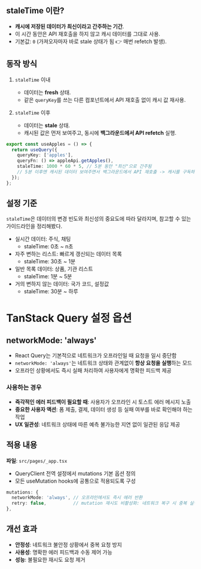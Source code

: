 ## staleTime 이란?
- **캐시에 저장된 데이터가 최신이라고 간주하는 기간**.
- 이 시간 동안은 API 재호출을 하지 않고 캐시 데이터를 그대로 사용.
- 기본값: `0` (가져오자마자 바로 stale 상태가 됨 👉 매번 refetch 발생).


## 동작 방식
1. `staleTime` 이내  
   - 데이터는 **fresh** 상태.  
   - 같은 `queryKey`를 쓰는 다른 컴포넌트에서 API 재호출 없이 캐시 값 재사용.  

2. `staleTime` 이후  
   - 데이터는 **stale** 상태.  
   - 캐시된 값은 먼저 보여주고, 동시에 **백그라운드에서 API refetch** 실행.  


```ts
export const useApples = () => {
  return useQuery({
    queryKey: ['apples'],
    queryFn: () => appleApi.getApples(),
    staleTime: 1000 * 60 * 5, // 5분 동안 "최신"으로 간주됨
    // 5분 이후엔 캐시된 데이터 보여주면서 백그라운드에서 API 재호출 -> 캐시를 구독하고 있는 컴포넌트들이 자동으로 리렌더링
  });
};
```

## 설정 기준
`staleTime`은 데이터의 변경 빈도와 최신성의 중요도에 따라 달라지며, 참고할 수 있는 가이드라인을 정리해봤다.

- 실시간 데이터: 주식, 채팅
  - staleTime: 0초 ~ n초
- 자주 변하는 리스트: 빠르게 갱신되는 데이터 목록
  - staleTime: 30초 ~ 1분 
- 일반 목록 데이터: 상품, 기관 리스트
  - staleTime: 1분 ~ 5분 
- 거의 변하지 않는 데이터: 국가 코드, 설정값
  - staleTime: 30분 ~ 하루




# TanStack Query 설정 옵션 

## networkMode: 'always'
- React Query는 기본적으로 네트워크가 오프라인일 때 요청을 일시 중단함
- `networkMode: 'always'`는 네트워크 상태와 관계없이 **항상 요청을 실행**하는 모드
- 오프라인 상황에서도 즉시 실패 처리하여 사용자에게 명확한 피드백 제공

### 사용하는 경우
- **즉각적인 에러 피드백이 필요할 때**: 사용자가 오프라인 시 토스트 에러 메시지 노출
- **중요한 사용자 액션**: 폼 제출, 결제, 데이터 생성 등 실패 여부를 바로 확인해야 하는 작업
- **UX 일관성**: 네트워크 상태에 따른 예측 불가능한 지연 없이 일관된 응답 제공

## 적용 내용

**파일**: `src/pages/_app.tsx`
- QueryClient 전역 설정에서 mutations 기본 옵션 정의
- 모든 useMutation hooks에 공통으로 적용되도록 구성

```typescript
mutations: {
  networkMode: 'always', // 오프라인에서도 즉시 에러 반환
  retry: false,          // mutation 재시도 비활성화: 네트워크 복구 시 중복 실행 방지
},
```

## 개선 효과
- **안정성**: 네트워크 불안정 상황에서 중복 요청 방지
- **사용성**: 명확한 에러 피드백과 수동 제어 가능
- **성능**: 불필요한 재시도 요청 제거


